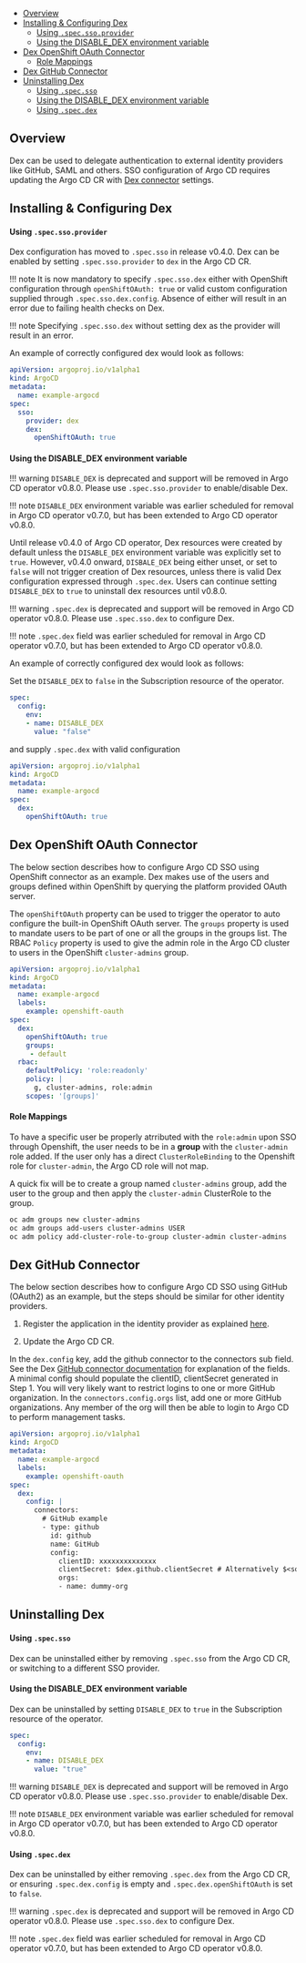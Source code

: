 - [Overview](#overview)
- [Installing & Configuring Dex](#installing--configuring-dex)
    - [Using `.spec.sso.provider`](#using-specssoprovider)
    - [Using the DISABLE_DEX environment variable](#using-the-disable_dex-environment-variable)
- [Dex OpenShift OAuth Connector](#dex-openshift-oauth-connector)
    - [Role Mappings](#role-mappings)
- [Dex GitHub Connector](#dex-github-connector)
- [Uninstalling Dex](#uninstalling-dex)
    - [Using `.spec.sso`](#using-specsso)
    - [Using the DISABLE_DEX environment variable](#using-the-disable_dex-environment-variable-1)
    - [Using `.spec.dex`](#using-specdex)

## Overview

Dex can be used to delegate authentication to external identity providers like GitHub, SAML and others. SSO configuration of Argo CD requires updating the Argo CD CR with [Dex connector](https://dexidp.io/docs/connectors/) settings.


## Installing & Configuring Dex

#### Using `.spec.sso.provider`

Dex configuration has moved to `.spec.sso` in release v0.4.0. Dex can be enabled by setting `.spec.sso.provider` to `dex` in the Argo CD CR. 

!!! note
    It is now mandatory to specify `.spec.sso.dex` either with OpenShift configuration through `openShiftOAuth: true` or valid custom configuration supplied through `.spec.sso.dex.config`. Absence of either will result in an error due to failing health checks on Dex. 

!!! note
    Specifying `.spec.sso.dex` without setting dex as the provider will result in an error. 

An example of correctly configured dex would look as follows:

```yaml
apiVersion: argoproj.io/v1alpha1
kind: ArgoCD
metadata:
  name: example-argocd
spec:
  sso:
    provider: dex
    dex:
      openShiftOAuth: true
```

#### Using the DISABLE_DEX environment variable 

!!! warning 
    `DISABLE_DEX` is deprecated and support will be removed in Argo CD operator v0.8.0. Please use `.spec.sso.provider` to enable/disable Dex.

!!! note
    `DISABLE_DEX` environment variable was earlier scheduled for removal in Argo CD operator v0.7.0, but has been extended to Argo CD operator v0.8.0.

Until release v0.4.0 of Argo CD operator, Dex resources were created by default unless the `DISABLE_DEX` environment variable was explicitly set to `true`. However, v0.4.0 onward, `DISBALE_DEX` being either unset, or set to `false` will not trigger creation of Dex resources, unless there is valid Dex configuration expressed through `.spec.dex`. Users can continue setting `DISABLE_DEX` to `true` to uninstall dex resources until v0.8.0. 

!!! warning 
    `.spec.dex` is deprecated and support will be removed in Argo CD operator v0.8.0. Please use `.spec.sso.dex` to configure Dex.

!!! note
    `.spec.dex` field was earlier scheduled for removal in Argo CD operator v0.7.0, but has been extended to Argo CD operator v0.8.0.

An example of correctly configured dex would look as follows:

Set the `DISABLE_DEX` to `false` in the Subscription resource of the operator.

```yaml
spec:
  config:
    env:
    - name: DISABLE_DEX
      value: "false"
```

and supply `.spec.dex` with valid configuration

```yaml
apiVersion: argoproj.io/v1alpha1
kind: ArgoCD
metadata:
  name: example-argocd
spec:
  dex:
    openShiftOAuth: true
```

## Dex OpenShift OAuth Connector

The below section describes how to configure Argo CD SSO using OpenShift connector as an example. Dex makes use of the users and groups defined within OpenShift by querying the platform provided OAuth server.

The `openShiftOAuth` property can be used to trigger the operator to auto configure the built-in OpenShift OAuth server. The `groups` property is used to mandate users to be part of one or all the groups in the groups list. The RBAC `Policy` property is used to give the admin role in the Argo CD cluster to users in the OpenShift `cluster-admins` group.

``` yaml
apiVersion: argoproj.io/v1alpha1
kind: ArgoCD
metadata:
  name: example-argocd
  labels:
    example: openshift-oauth
spec:
  dex:
    openShiftOAuth: true
    groups:
     - default
  rbac:
    defaultPolicy: 'role:readonly'
    policy: |
      g, cluster-admins, role:admin
    scopes: '[groups]'
```

#### Role Mappings

To have a specific user be properly atrributed with the `role:admin` upon SSO through Openshift, the user needs to be in a **group** with the `cluster-admin` role added. If the user only has a direct `ClusterRoleBinding` to the Openshift role for `cluster-admin`, the Argo CD role will not map.

A quick fix will be to create a group named `cluster-admins` group, add the user to the group and then apply the `cluster-admin` ClusterRole to the group.

```txt
oc adm groups new cluster-admins
oc adm groups add-users cluster-admins USER
oc adm policy add-cluster-role-to-group cluster-admin cluster-admins
```

## Dex GitHub Connector

The below section describes how to configure Argo CD SSO using GitHub (OAuth2) as an example, but the steps should be similar for other identity providers.

1. Register the application in the identity provider as explained [here](https://argoproj.github.io/argo-cd/operator-manual/user-management/#1-register-the-application-in-the-identity-provider).

2. Update the Argo CD CR.

In the `dex.config` key, add the github connector to the connectors sub field. See the Dex [GitHub connector documentation](https://github.com/dexidp/website/blob/main/content/docs/connectors/github.md) for explanation of the fields. A minimal config should populate the clientID, clientSecret generated in Step 1.
You will very likely want to restrict logins to one or more GitHub organization. In the
`connectors.config.orgs` list, add one or more GitHub organizations. Any member of the org will then be able to login to Argo CD to perform management tasks.

``` yaml
apiVersion: argoproj.io/v1alpha1
kind: ArgoCD
metadata:
  name: example-argocd
  labels:
    example: openshift-oauth
spec:
  dex:
    config: |
      connectors:
        # GitHub example
        - type: github
          id: github
          name: GitHub
          config:
            clientID: xxxxxxxxxxxxxx
            clientSecret: $dex.github.clientSecret # Alternatively $<some_K8S_secret>:dex.github.clientSecret
            orgs:
            - name: dummy-org
```

## Uninstalling Dex 

#### Using `.spec.sso`

Dex can be uninstalled either by removing `.spec.sso` from the Argo CD CR, or switching to a different SSO provider. 

#### Using the DISABLE_DEX environment variable

Dex can be uninstalled by setting `DISABLE_DEX` to `true` in the Subscription resource of the operator.

```yaml
spec:
  config:
    env:
    - name: DISABLE_DEX
      value: "true"
```

!!! warning 
    `DISABLE_DEX` is deprecated and support will be removed in Argo CD operator v0.8.0. Please use `.spec.sso.provider` to enable/disable Dex.

!!! note
    `DISABLE_DEX` environment variable was earlier scheduled for removal in Argo CD operator v0.7.0, but has been extended to Argo CD operator v0.8.0.

#### Using `.spec.dex`

Dex can be uninstalled by either removing `.spec.dex` from the Argo CD CR, or ensuring `.spec.dex.config` is empty and `.spec.dex.openShiftOAuth` is set to `false`.

!!! warning 
    `.spec.dex` is deprecated and support will be removed in Argo CD operator v0.8.0. Please use `.spec.sso.dex` to configure Dex.

!!! note
    `.spec.dex` field was earlier scheduled for removal in Argo CD operator v0.7.0, but has been extended to Argo CD operator v0.8.0.